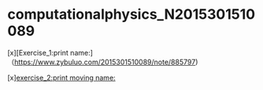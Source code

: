 # computationalphysics_N2015301510089
[x][Exercise_1:print name:]（https://www.zybuluo.com/2015301510089/note/885797)

[x][exercise_2:print moving name:](https://www.zybuluo.com/2015301510089/note/894672)



    



